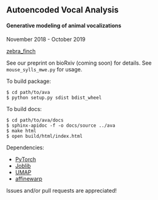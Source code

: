 ## Autoencoded Vocal Analysis
#### Generative modeling of animal vocalizations
November 2018 - October 2019

[zebra_finch](https://raw.githubusercontent.com/jackgoffinet/autoencoded-vocal-analysis/master/zebra_finch.png)

See our preprint on bioRxiv (coming soon) for details. See `mouse_sylls_mwe.py` for usage.

To build package:
```
$ cd path/to/ava
$ python setup.py sdist bdist_wheel
```

To build docs:
```
$ cd path/to/ava/docs
$ sphinx-apidoc -f -o docs/source ../ava
$ make html
$ open build/html/index.html
```

Dependencies:
* [PyTorch](https://pytorch.org)
* [Joblib](https://joblib.readthedocs.io/)
* [UMAP](https://umap-learn.readthedocs.io/)
* [affinewarp](https://github.com/ahwillia/affinewarp)

Issues and/or pull requests are appreciated!
